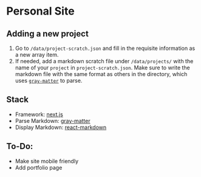 # Personal Site

## Adding a new project
1. Go to `/data/project-scratch.json` and fill in the requisite information as a new array item.
2. If needed, add a markdown scratch file under `/data/projects/` with the name of your `project` in `project-scratch.json`. Make sure to write the markdown file with the same format as others in the directory, which uses [`gray-matter`](https://github.com/jonschlinkert/gray-matter) to parse.

## Stack
* Framework: [next.js](https://nextjs.org/)
* Parse Markdown: [gray-matter](https://github.com/jonschlinkert/gray-matter)
* Display Markdown: [react-markdown](https://github.com/remarkjs/react-markdown)

## To-Do:
* Make site mobile friendly
* Add portfolio page